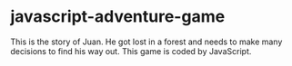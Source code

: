 # javascript-adventure-game
This is the story of Juan. He got lost in a forest and needs to make many decisions to find his way out. This game is coded by JavaScript. 
